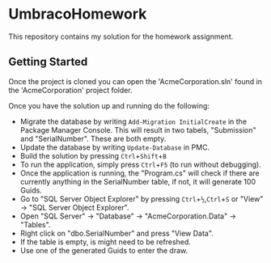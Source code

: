 # UmbracoHomework
This repository contains my solution for the homework assignment. 

## Getting Started

Once the project is cloned you can open the 'AcmeCorporation.sln' found in the 'AcmeCorporation' project folder.

Once you have the solution up and running do the following:

- Migrate the database by writing `Add-Migration InitialCreate` in the Package Manager Console. This will result in two tabels, "Submission" and "SerialNumber". These are both empty.
- Update the database by writing `Update-Database` in PMC.
- Build the solution by pressing `Ctrl`+`Shift`+`B`
- To run the application, simply press `Ctrl`+`F5` (to run without debugging).
- Once the application is running, the "Program.cs" will check if there are currently anything in the SerialNumber table, if not, it will generate 100 Guids. 
- Go to "SQL Server Object Explorer" by pressing `Ctrl`+`½`,`Ctrl`+`S` or "View" -> "SQL Server Object Explorer".
- Open "SQL Server" -> "Database" -> "AcmeCorporation.Data" -> "Tables".
- Right click on "dbo.SerialNumber" and press "View Data".
- If the table is empty, is might need to be refreshed.
- Use one of the generated Guids to enter the draw.
